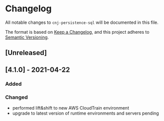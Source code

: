 # Changelog
All notable changes to `cnj-persistence-sql` will be documented in this file.

The format is based on [Keep a Changelog](https://keepachangelog.com/en/1.0.0/),
and this project adheres to [Semantic Versioning](https://semver.org/spec/v2.0.0.html).

## [Unreleased]

## [4.1.0] - 2021-04-22
### Added
### Changed
- performed lift&shift to new AWS CloudTrain environment
- upgrade to latest version of runtime environments and servers pending
